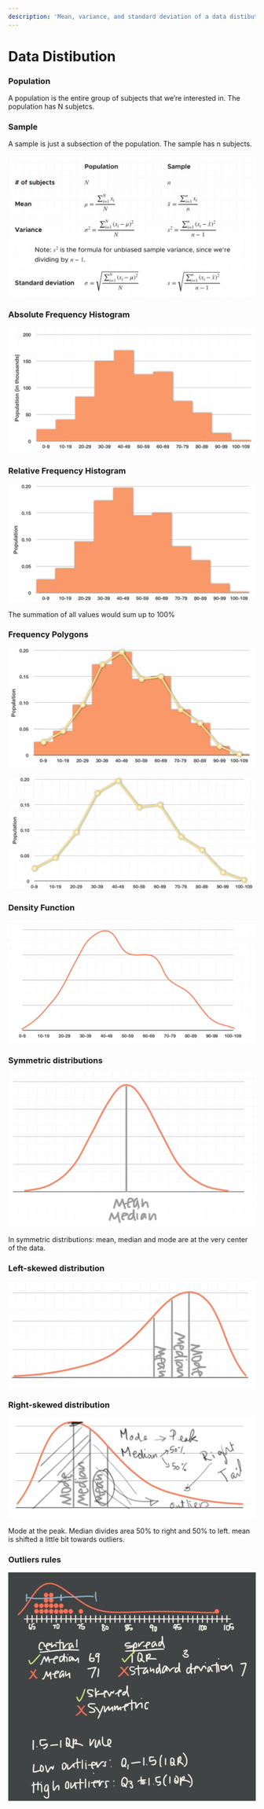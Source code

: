 ```yaml
---
description: 'Mean, variance, and standard deviation of a data distibution'
---
```


# Data Distibution

### Population

A population is the entire group of subjects that we’re interested in. The population has N subjetcs.

### Sample

A sample is just a subsection of the population. The sample has n subjects.

![Mean, Variance, and Standard Deviation Formulas](../.gitbook/assets/1%20%2827%29.jpg)

### Absolute Frequency Histogram

![Distibution is depicted using finite number of bins](../.gitbook/assets/1%20%2826%29.jpg)

### Relative Frequency Histogram

![The relative \(to the grand total\) distribution is depcted with finite number of bins](../.gitbook/assets/2%20%284%29.jpg)

The summation of all values would sum up to 100%

### Frequency Polygons

![](../.gitbook/assets/3%20%281%29.jpg)

![Frequency polygon with finite number of bins](../.gitbook/assets/4.jpg)

### Density Function

![Density curve with infinite number of bins. Total area under the curve is 1.](../.gitbook/assets/5.jpg)

### Symmetric distributions

![](../.gitbook/assets/1%20%2823%29.jpg)

In symmetric distributions: mean, median and mode are at the very center of the data.

### Left-skewed distribution 

![](../.gitbook/assets/1%20%2824%29.jpg)

### Right-skewed distribution

![](../.gitbook/assets/2%20%283%29.jpg)

Mode at the peak. Median divides area 50% to right and 50% to left. mean is shifted a little bit towards outliers.



### Outliers rules

![](../.gitbook/assets/1%20%2825%29.jpg)

